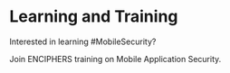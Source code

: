 # Learning and Training

Interested in learning #MobileSecurity?

Join ENCIPHERS training on Mobile Application Security.
